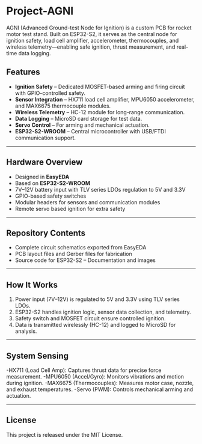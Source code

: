 # Project-AGNI
AGNI (Advanced Ground-test Node for Ignition) is a custom PCB for rocket motor test stand. Built on ESP32-S2, it serves as the central node for ignition safety, load cell amplifier, accelerometer, thermocouples, and wireless telemetry—enabling safe ignition, thrust measurement, and real-time data logging.

## Features
- **Ignition Safety** – Dedicated MOSFET-based arming and firing circuit with GPIO-controlled safety.
- **Sensor Integration** – HX711 load cell amplifier, MPU6050 accelerometer, and MAX6675 thermocouple modules.
- **Wireless Telemetry** – HC-12 module for long-range communication.
- **Data Logging** – MicroSD card storage for test data.
- **Servo Control** – For arming and mechanical actuation.
- **ESP32-S2-WROOM** – Central microcontroller with USB/FTDI communication support.

---

## Hardware Overview
- Designed in **EasyEDA**
- Based on **ESP32-S2-WROOM**
- 7V–12V battery input with TLV series LDOs regulation to 5V and 3.3V
- GPIO-based safety switches
- Modular headers for sensors and communication modules
- Remote servo based ignition for extra safety
  
---

## Repository Contents
- Complete circuit schematics exported from EasyEDA
- PCB layout files and Gerber files for fabrication
- Source code for ESP32-S2
– Documentation and images

---

## How It Works
1. Power input (7V–12V) is regulated to 5V and 3.3V using TLV series LDOs.  
2. ESP32-S2 handles ignition logic, sensor data collection, and telemetry.  
3. Safety switch and MOSFET circuit ensure controlled ignition.  
4. Data is transmitted wirelessly (HC-12) and logged to MicroSD for analysis.  

---

## System Sensing
-HX711 (Load Cell Amp): Captures thrust data for precise force measurement.
-MPU6050 (Accel/Gyro): Monitors vibrations and motion during ignition.
-MAX6675 (Thermocouples): Measures motor case, nozzle, and exhaust temperatures.
-Servo (PWM): Controls mechanical arming and actuation.

---

## License
This project is released under the MIT License.
